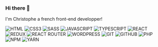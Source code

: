 ### Hi there 👋

I'm Christophe a french front-end developper!

<img src="https://img.shields.io/static/v1?label=&message=HTML5&color=%23E34F25&style=for-the-badge&logo=HTML5&logoColor=%23FFFFFF" alt="HTML"> <img src="https://img.shields.io/static/v1?label=&message=CSS3&color=%231572B6&style=for-the-badge&logo=CSS3&logoColor=%23FFFFFF" alt="CSS3"> <img src="https://img.shields.io/static/v1?label=&message=SASS&color=%23CC6699&style=for-the-badge&logo=SASS&logoColor=%23FFFFFF" alt="SASS"> <img src="https://img.shields.io/static/v1?label=&message=JAVASCRIPT&color=%23222222&style=for-the-badge&logo=javascript&logoColor=%23F7DF1E" alt="JAVASCRIPT"> <img src="https://img.shields.io/static/v1?label=&message=TYPESCRIPT&color=%233178C6&style=for-the-badge&logo=TypeScript&logoColor=%23FFFFFF" alt="TYPESCRIPT"> <img src="https://img.shields.io/static/v1?label=&message=REACT&color=%2361DAFB&style=for-the-badge&logo=REACT&logoColor=%23FFFFFF" alt="REACT"> <img src="https://img.shields.io/static/v1?label=&message=REDUX&color=%23764ABC&style=for-the-badge&logo=REDUX&logoColor=%23FFFFFF" alt="REDUX"> <img src="https://img.shields.io/static/v1?label=&message=REACT+ROUTER&color=%23CA4245&style=for-the-badge&logo=React+Router&logoColor=%23FFFFFF" alt="REACT ROUTER"> <img src="https://img.shields.io/static/v1?label=&message=WORDPRESS&color=%2321759B&style=for-the-badge&logo=WORDPRESS&logoColor=%23FFFFFF" alt="WORDPRESS"> <img src="https://img.shields.io/static/v1?label=&message=GIT&color=%23F05032&style=for-the-badge&logo=GIT&logoColor=%23FFFFFF" alt="GIT"> <img src="https://img.shields.io/static/v1?label=&message=GITHUB&color=%23181717&style=for-the-badge&logo=GITHUB&logoColor=%23FFFFFF" alt="GITHUB"> <img src="https://img.shields.io/static/v1?label=&message=PHP&color=%23777BB4&style=for-the-badge&logo=PHP&logoColor=%23FFFFFF" alt="PHP"> <img src="https://img.shields.io/static/v1?label=&message=NPM&color=%23CB3837&style=for-the-badge&logo=NPM&logoColor=%23FFFFFF" alt="NPM"> <img src="https://img.shields.io/static/v1?label=&message=YARN&color=%232C8EBB&style=for-the-badge&logo=YARN&logoColor=%23FFFFFF" alt="YARN">
